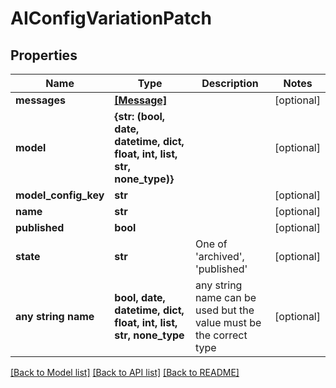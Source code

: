 # AIConfigVariationPatch


## Properties
Name | Type | Description | Notes
------------ | ------------- | ------------- | -------------
**messages** | [**[Message]**](Message.md) |  | [optional] 
**model** | **{str: (bool, date, datetime, dict, float, int, list, str, none_type)}** |  | [optional] 
**model_config_key** | **str** |  | [optional] 
**name** | **str** |  | [optional] 
**published** | **bool** |  | [optional] 
**state** | **str** | One of &#39;archived&#39;, &#39;published&#39; | [optional] 
**any string name** | **bool, date, datetime, dict, float, int, list, str, none_type** | any string name can be used but the value must be the correct type | [optional]

[[Back to Model list]](../README.md#documentation-for-models) [[Back to API list]](../README.md#documentation-for-api-endpoints) [[Back to README]](../README.md)


